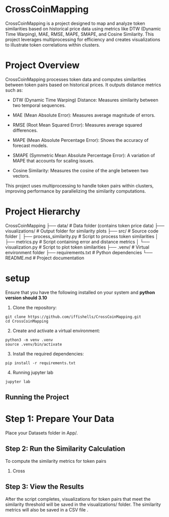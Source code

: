 # CrossCoinMapping
CrossCoinMapping is a project designed to map and analyze token similarities based on historical price data using metrics like DTW (Dynamic Time Warping), MAE, RMSE, MAPE, SMAPE, and Cosine Similarity. This project leverages multiprocessing for efficiency and creates visualizations to illustrate token correlations within clusters.

# Project Overview

CrossCoinMapping processes token data and computes similarities between token pairs based on historical prices. It outputs distance metrics such as:

* DTW (Dynamic Time Warping) Distance: Measures similarity between two temporal sequences.
* MAE (Mean Absolute Error): Measures average magnitude of errors.
* RMSE (Root Mean Squared Error): Measures average squared differences.
* MAPE (Mean Absolute Percentage Error): Shows the accuracy of forecast models.
* SMAPE (Symmetric Mean Absolute Percentage Error): A variation of MAPE that accounts for scaling issues.

* Cosine Similarity: Measures the cosine of the angle between two vectors.

This project uses multiprocessing to handle token pairs within clusters, improving performance by parallelizing the similarity computations.

# Project Hierarchy 

CrossCoinMapping
├── data/                        # Data folder (contains token price data)
├── visualizations/               # Output folder for similarity plots
├── src/                         # Source code folder
│   ├── process_similarity.py     # Script to process token similarities
│   ├── metrics.py                # Script containing error and distance metrics
│   └── visualization.py          # Script to plot token similarities
├── .venv/                        # Virtual environment folder
├── requirements.txt              # Python dependencies
└── README.md                     # Project documentation

# setup
Ensure that you have the following installed on your system and **python version should 3.10**
1. Clone the repository:
```angular2html
git clone https://github.com/iffishells/CrossCoinMapping.git
cd CrossCoinMapping
```
2. Create and activate a virtual environment:
```angular2html
python3 -m venv .venv
source .venv/bin/activate
```
3. Install the required dependencies:
```angular2html
pip install -r requirements.txt
```
4. Running jupyter lab
```angular2html
jupyter lab
```
## Running the Project
# Step 1: Prepare Your Data
Place your Datasets folder in App/.
## Step 2: Run the Similarity Calculation
To compute the similarity metrics for token pairs
1.  Cross
## Step 3: View the Results
After the script completes, visualizations for token pairs that meet the similarity threshold will be saved in the visualizations/ folder. The similarity metrics will also be saved in a CSV file .
